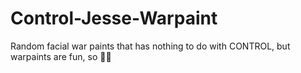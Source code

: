 # Control-Jesse-Warpaint
Random facial war paints that has nothing to do with CONTROL, but warpaints are fun, so 🤷‍♀️
